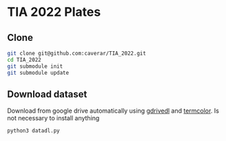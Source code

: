 # TIA 2022 Plates

## Clone

```sh
git clone git@github.com:caverar/TIA_2022.git
cd TIA_2022
git submodule init
git submodule update
```

## Download dataset 
Download from google drive automatically using  [gdrivedl](https://github.com/matthuisman/gdrivedl) and [termcolor](https://pypi.org/project/termcolor/).
Is not necessary to install anything

```sh
python3 datadl.py
```
